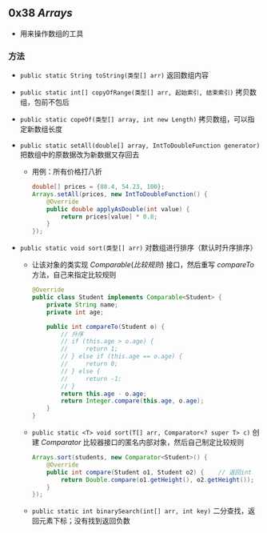 ## 0x38 $Arrays$

- 用来操作数组的工具

### 方法

- `public static String toString(类型[] arr)` 返回数组内容
- `public static int[] copyOfRange(类型[] arr, 起始索引, 结束索引)` 拷贝数组，包前不包后
- `public static copeOf(类型[] array, int new Length)` 拷贝数组，可以指定新数组长度
- `public static setAll(double[] array, IntToDoubleFunction generator)` 把数组中的原数据改为新数据又存回去
  - 用例：所有价格打八折
    ```java
    double[] prices = {88.4, 54.23, 100};
    Arrays.setAll(prices, new IntToDoubleFunction() {
        @Override
        public double applyAsDouble(int value) {
            return prices[value] * 0.8;
        }
    });
    ```
- `public static void sort(类型[] arr)` 对数组进行排序（默认时升序排序）

  - 让该对象的类实现 $Comparable(比较规则)$ 接口，然后重写 $compareTo$ 方法，自己来指定比较规则

    ```java
    @Override
    public class Student implements Comparable<Student> {
        private String name;
        private int age;

        public int compareTo(Student o) {
            // 升序
            // if (this.age > o.age) {
            //     return 1;
            // } else if (this.age == o.age) {
            //     return 0;
            // } else {
            //     return -1;
            // }
            return this.age - o.age;
            return Integer.compare(this.age, o.age);
        }
    }
    ```

  - `public static <T> void sort(T[] arr, Comparator<? super T> c)` 创建 $Comparator$ 比较器接口的匿名内部对象，然后自己制定比较规则

    ```java
    Arrays.sort(students, new Comparator<Student>() {
        @Override
        public int compare(Student o1, Student o2) {    // 返回int
            return Double.compare(o1.getHeight(), o2.getHeight());
        }
    });
    ```

  - `public static int binarySearch(int[] arr, int key)` 二分查找，返回元素下标；没有找到返回负数



